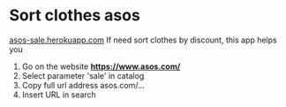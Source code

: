 # Sort clothes asos 
<a href="https://asos-sale.herokuapp.com/">asos-sale.herokuapp.com</a>
If need sort clothes by discount, this app helps you

 1. Go on the website <strong>https://www.asos.com/</strong>
 2. Select parameter 'sale' in catalog
 3. Copy full url address asos.com/...
 4. Insert URL in search

